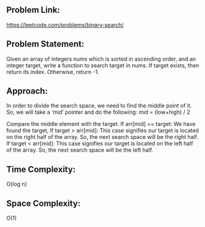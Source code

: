 ## Problem Link:
https://leetcode.com/problems/binary-search/

## Problem Statement:
Given an array of integers nums which is sorted in ascending order, and an integer target, write a function to search target in nums. If target exists, then return its index. Otherwise, return -1.

## Approach:
In order to divide the search space, we need to find the middle point of it. So, we will take a ‘mid’ pointer and do the following:
mid = (low+high) / 2 


Compare the middle element with the target.
If arr[mid] == target: We have found the target,
If target > arr[mid]: This case signifies our target is located on the right half of the array. So, the next search space will be the right half.
If target < arr[mid]: This case signifies our target is located on the left half of the array. So, the next search space will be the left half.


## Time Complexity:
O(log n)

## Space Complexity:
O(1)
